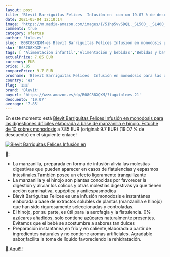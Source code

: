 ```yaml
---
layout: post
title: 'Blevit Barriguitas Felices  Infusión en  con un 19.07 % de descuento'
date: 2021-05-04 12:10:14
image: 'https://m.media-amazon.com/images/I/51hp5vvSDQL._SL500_._SL400_.jpg'
comments: true
category: ofertas
author: 'tole.es'
slug: 'B08C88XQXM-es Blevit Barriguitas Felices Infusión en monodosis para las...'
sku: 'B08C88XQXM-es'
tags: [ 'Alimentación infantil','Alimentación y bebidas','Bebidas y batidos para bebé','Tés para bebé','blevit', ]
actualPrice: 7.85 EUR
currency: EUR
price: 7.85
comparePrice: 9.7 EUR
prodname: 'Blevit Barriguitas Felices  Infusión en monodosis para las digestiones difíciles  elaborada a base de manzanilla e hinojo. Estuche de 10 sobres monodosis'
country: 'es'
flag: '🇪🇸'
brand: 'Blevit'
buyurl: 'https://www.amazon.es/dp/B08C88XQXM/?tag=tolees-21'
descuento: '19.07'
average: '7.85'
---
```


En este momento está [Blevit Barriguitas Felices  Infusión en monodosis para las digestiones difíciles  elaborada a base de manzanilla e hinojo. Estuche de 10 sobres monodosis](https://www.amazon.es/dp/B08C88XQXM/?tag=tolees-21) a 7.85 EUR (original: 9.7 EUR) (19.07 %  de descuento) en el siguiente enlace!

[![Blevit Barriguitas Felices  Infusión en ](https://m.media-amazon.com/images/I/51hp5vvSDQL._SL500_._SL400_.jpg)](https://www.amazon.es/dp/B08C88XQXM/?tag=tolees-21)

🔎:

- La manzanilla, preparada en forma de infusión alivia las molestias digestivas que pueden aparecer en casos de flatulencias y espasmos intestinales.También posee un efecto ligeramente tranquilizante
- La manzanilla y el hinojo son plantas conocidas por favorecer la digestión y aliviar los cólicos y otras molestias digestivas ya que tienen acción carminativa, eupéptica y antiespasmódica
- Blevit Barriguitas Felices es una infusión monodosis e instantánea elaborada a base de extractos solubles de plantas (manzanilla e hinojo) que han sido rigurosamente seleccionadas y controladas.
- El hinojo, por su parte, es útil para la aerofagia y la flatulencia. 0% azúcares añadidos, solo contiene azúcares naturalmente presentes. Evitamos que el bebé se acostumbre a sabores tan dulces
- Preparación instantánea,en frío y en caliente,elaborada a partir de ingredientes naturales y no contiene aromas artificiales. Agradable sabor,facilita la toma de líquido favoreciendo la rehidratación.

[🛒 Aquí!!!](https://www.amazon.es/dp/B08C88XQXM/?tag=tolees-21)
